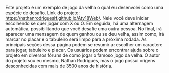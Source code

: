 Este projeto é um exemplo de jogo da velha o qual eu desenvolvi como uma espécie de desafio. Link do projeto: https://nathanrodriguesif.github.io/Atv18Web/. Nele você deve iniciar escolhendo se quer jogar com X ou O. Em seguida, há uma alternagem automática, possibilitando que você desafie uma outra pessoa. No final, irá aparecer uma mensagem de quem ganhou ou se deu velha, assim como, irá marcar no placar e o tabuleiro será limpo para a próxima rodada.
As principais seções dessa página podem se resumir a: escolher um caractere para jogar, tabuleiro e placar.
Os usuários podem encontrar ajuda sobre o projeto em diversos fóruns de como jogar o famoso jogo da velha.
O autor do projeto sou eu mesmo, Nathan Rodrigues, mas o jogo possui origens desconhecidas com mais de 3500 anos de história.
